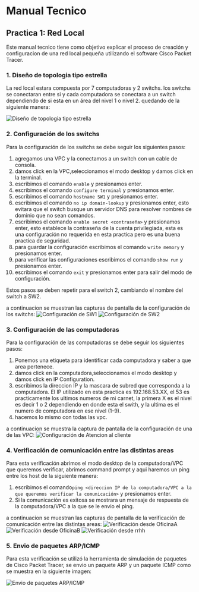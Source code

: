 

# Manual Tecnico
## Practica 1: Red Local

Este manual tecnico tiene como objetivo explicar el proceso de creación y configuracion de una red local pequeña utilizando el software Cisco Packet Tracer. 

### 1. Diseño de topologia tipo estrella
La red local estara compuesta por 7 computadoras y 2 switchs. los switchs se conectaran entre si y cada computadora se conectara a un switch dependiendo de si esta en un área del nivel 1 o nivel 2.
quedando de la siguiente manera:

![Diseño de topologia tipo estrella](imagenes/diseño.PNG)

### 2. Configuración de los switchs
Para la configuración de los switchs se debe seguir los siguientes pasos:
1. agregamos una VPC y la conectamos a un switch con un cable de consola.
2. damos click en la VPC,seleccionamos el modo desktop y damos click en la terminal.
3. escribimos el comando `enable` y presionamos enter.
4. escribimos el comando `configure terminal` y presionamos enter.
5. escribimos el comando `hostname SW1` y presionamos enter.
6. escribimos el comando `no ip domain-lookup` y presionamos enter, esto evitara que el switch busque un servidor DNS para resolver nombres de dominio que no sean comandos.
7. escribimos el comando `enable secret <contraseña>` y presionamos enter, esto establece la contraseña de la cuenta privilegiada, esta es una configuración no requerida en esta practica pero es una buena practica de seguridad.
8. para guardar la configuración escribimos el comando `write memory` y presionamos enter.
9. para verificar las configuraciones escribimos el comando `show run` y presionamos enter.
10. escribimos el comando `exit` y presionamos enter para salir del modo de configuración.

Estos pasos se deben repetir para el switch 2, cambiando el nombre del switch a SW2.

a continuacion se muestran las capturas de pantalla de la configuración de los switchs:
![Configuración de SW1](imagenes/Laptop0.png)
![Configuración de SW2](imagenes/SW2.png)

### 3. Configuración de las computadoras
Para la configuración de las computadoras se debe seguir los siguientes pasos:
1. Ponemos una etiqueta para identificar cada computadora y saber a que area pertenece.
2. damos click en la computadora,seleccionamos el modo desktop y damos click en IP Configuration.
3. escribimos la direccion IP y la mascara de subred que corresponda a la computadora. El IP utilizado en esta practica es 192.168.53.XX, el 53 es practicamente los ultimos numeros de mi carnet, la primera X es el nivel es decir 1 o 2 dependiendo en donde esta el swith, y la ultima es el numero de computadora en ese nivel (1-9).
4. hacemos lo mismo con todas las vpc.

a continuacion se muestra la captura de pantalla de la configuración de una de las VPC:
![Configuración de Atencion al cliente](imagenes/direcciones.png)

### 4. Verificación de comunicación entre las distintas areas
Para esta verificación abrimos el modo desktop de la computadora/VPC que queremos verificar, abrimos command prompt y aqui haremos un ping entre los host de la siguiente manera:
1. escribimos el comando`ping <direccion IP de la computadora/VPC a la que queremos verificar la comunicación>` y presionamos enter. 
2. Si la comunicación es exitosa se mostrara un mensaje de respuesta de la computadora/VPC a la que se le envio el ping.

a continuacion se muestran las capturas de pantalla de la verificación de comunicación entre las distintas areas:
![Verificación desde OficinaA](imagenes/OficinaA.png)
![Verificación desde OficinaB](imagenes/OficinaB.png)
![Verificación desde rrhh](imagenes/RRHH.png)



### 5. Envio de paquetes ARP/ICMP
Para esta verificación se utilizó la herramienta de simulación de paquetes de Cisco Packet Tracer, se envio un paquete ARP y un paquete ICMP  como se muestra en la siguiente imagen:

![Envio de paquetes ARP/ICMP](imagenes/paquetes.PNG)




